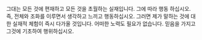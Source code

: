그대는 모든 것에 편재하고 모든 것을 초월하는 실재입니다. 그에 따라 행동 하십시오. 즉, 전체와 조화를 이루면서 생각하고 느끼고 행동하십시오. 그러면 제가 말하는 것에 대한 실재적 체험이 즉시 다가올 것입니다. 어떠한 노력도 필요가 없습니다. 믿음을 가지고 그것에 기초하여 행위하십시오.